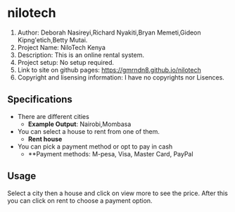 # nilotech
1.  Author: Deborah Nasireyi,Richard Nyakiti,Bryan Memeti,Gideon Kipng'etich,Betty Mutai.
2.	Project Name: NiloTech Kenya
3.	Description: This is an online rental system.
4.	Project setup: No setup required.
5.	Link to site on github pages: https://gmrndn8.github.io/nilotech
6.	Copyright and lisensing information: I have no copyrights nor Lisences.

## Specifications
* There are different cities
  * **Example Output**: Nairobi,Mombasa
* You can select a house to rent from one of them.
  * **Rent house** 
* You can pick a payment method or opt to pay in cash
  * **Payment methods: M-pesa, Visa, Master Card, PayPal
  
## Usage
Select a city then a house and click on view more to see the price. After this you can click on rent to choose a payment option.
